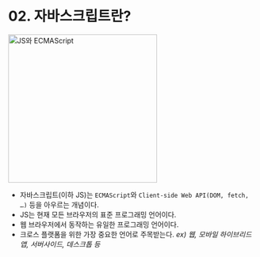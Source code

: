 # 02. 자바스크립트란?
<div>
  <img src="https://mniyunsu.github.io/images/ecmascript1.png" alt="JS와 ECMAScript" style="width: 300px;" />   
</div>


- 자바스크립트(이하 JS)는 `ECMAScript`와 `Client-side Web API(DOM, fetch, …)` 등을 아우르는 개념이다.
- JS는 현재 모든 브라우저의 표준 프로그래밍 언어이다.
- 웹 브라우저에서 동작하는 유일한 프로그래밍 언어이다.
- 크로스 플랫폼을 위한 가장 중요한 언어로 주목받는다. _ex) 웹, 모바일 하이브리드 앱, 서버사이드, 데스크톱 등_
